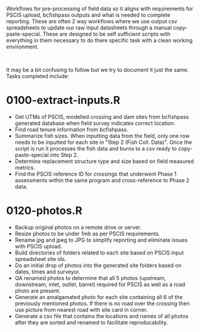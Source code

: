 Workflows for pre-processing of field data so it aligns with requirements for PSCIS upload, bcfishpass outputs and what is needed to complete reporting. These are often 2 way workflows where we use output csv spreadsheets to update our raw input datasheets through a manual copy-paste-special. These are designed to be self sufficient scripts with everything in them necessary to do there specific task with a clean working environment.

<br>


It may be a bit confusing to follow but we try to document it just the same. Tasks completed include:

# 0100-extract-inputs.R

-   Get UTMs of PSCIS, modelled crossing and dam sites from bcfishpass generated database when field survey indicates correct location.
-   Find road tenure information from bcfishpass.
-   Summarize fish sizes. When inputting data from the field, only one row needs to be inputted for each site in "Step 2 (Fish Coll. Data)". Once the script is run it processes the fish data and burns to a csv ready to copy-paste-special into Step 2.   
-   Determine replacement structure type and size based on field measured metrics.
-   Find the PSCIS reference ID for crossings that underwent Phase 1 assessments within the same program and cross-reference to Phase 2 data.

# 0120-photos.R

-   Backup original photos on a remote drive or server.
-   Resize photos to be under 1mb as per PSCIS requirements.
-   Rename jpg and jpeg to JPG to simplify reporting and eliminate issues with PSCIS upload.
-   Build directories of folders related to each site based on PSCIS input spreadsheet site ids.
-   Do an initial drop of photos into the generated site folders based on dates, times and surveyor.
-   QA renamed photos to determine that all 5 photos (upstream, downstream, inlet, outlet, barrel) required for PSCIS as well as a road photo are present.
-   Generate an amalgamated photo for each site containing all 6 of the previously mentioned photos. If there is no road over the crossing then use picture from nearest road with site card in corner.
-   Generate a csv file that contains the locations and names of all photos after they are sorted and renamed to facilitate reproducability.
